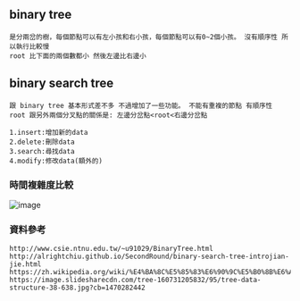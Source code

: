 
## binary tree 
  
    是分兩岔的樹，每個節點可以有左小孩和右小孩，每個節點可以有0~2個小孩。 沒有順序性 所以執行比較慢
    root 比下面的兩個數都小 然後左邊比右邊小


## binary search tree

    跟 binary tree 基本形式差不多 不過增加了一些功能。 不能有重複的節點 有順序性
    root 跟另外兩個分叉點的關係是: 左邊分岔點<root<右邊分岔點
        
    1.insert:增加新的data
    2.delete:刪除data
    3.search:尋找data
    4.modify:修改data(額外的)

### 時間複雜度比較

![image](https://image.slidesharecdn.com/tree-160731205832/95/tree-data-structure-38-638.jpg?cb=1470282442)

### 資料參考

    http://www.csie.ntnu.edu.tw/~u91029/BinaryTree.html
    http://alrightchiu.github.io/SecondRound/binary-search-tree-introjian-jie.html
    https://zh.wikipedia.org/wiki/%E4%BA%8C%E5%85%83%E6%90%9C%E5%B0%8B%E6%A8%B9
    https://image.slidesharecdn.com/tree-160731205832/95/tree-data-structure-38-638.jpg?cb=1470282442

